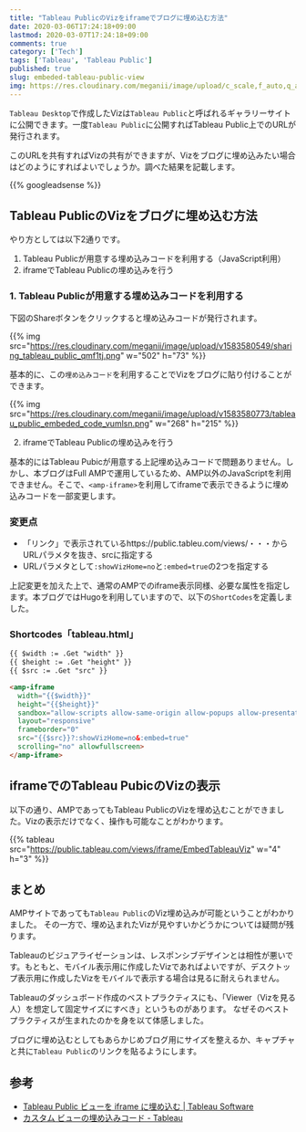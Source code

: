 ```yaml
---
title: "Tableau PublicのVizをiframeでブログに埋め込む方法"
date: 2020-03-06T17:24:18+09:00
lastmod: 2020-03-07T17:24:18+09:00
comments: true
category: ['Tech']
tags: ['Tableau', 'Tableau Public']
published: true
slug: embeded-tableau-public-view
img: https://res.cloudinary.com/meganii/image/upload/c_scale,f_auto,q_auto,w_1024/v1579905055/thumb_tableau_czhjxd.png
---
```


`Tableau Desktop`で作成したVizは`Tableau Public`と呼ばれるギャラリーサイトに公開できます。一度`Tableau Public`に公開すればTableau Public上でのURLが発行されます。

このURLを共有すればVizの共有ができますが、Vizをブログに埋め込みたい場合はどのようにすればよいでしょうか。調べた結果を記載します。


<!--more-->
{{% googleadsense %}}


## Tableau PublicのVizをブログに埋め込む方法

やり方としては以下2通りです。

1. Tableau Publicが用意する埋め込みコードを利用する（JavaScript利用）
2. iframeでTableau Publicの埋め込みを行う


### 1. Tableau Publicが用意する埋め込みコードを利用する

下図のShareボタンをクリックすると埋め込みコードが発行されます。

{{% img src="https://res.cloudinary.com/meganii/image/upload/v1583580549/sharing_tableau_public_qmf1tj.png" w="502" h="73" %}}


基本的に、この`埋め込みコード`を利用することでVizをブログに貼り付けることができます。

{{% img src="https://res.cloudinary.com/meganii/image/upload/v1583580773/tableau_public_embeded_code_vumlsn.png" w="268" h="215" %}}


2. iframeでTableau Publicの埋め込みを行う

基本的にはTableau Pubicが用意する上記埋め込みコードで問題ありません。しかし、本ブログはFull AMPで運用しているため、AMP以外のJavaScriptを利用できません。そこで、`<amp-iframe>`を利用してiframeで表示できるように埋め込みコードを一部変更します。

### 変更点

- 「リンク」で表示されているhttps://public.tableu.com/views/・・・からURLパラメタを抜き、srcに指定する
- URLパラメタとして`:showVizHome=no`と`:embed=true`の2つを指定する

上記変更を加えた上で、通常のAMPでのiframe表示同様、必要な属性を指定します。本ブログではHugoを利用していますので、以下の`ShortCodes`を定義しました。

### Shortcodes「tableau.html」

```html tableau.html
{{ $width := .Get "width" }}
{{ $height := .Get "height" }}
{{ $src := .Get "src" }}

<amp-iframe
  width="{{$width}}"
  height="{{$height}}"
  sandbox="allow-scripts allow-same-origin allow-popups allow-presentation"
  layout="responsive"
  frameborder="0"
  src="{{$src}}?:showVizHome=no&:embed=true"
  scrolling="no" allowfullscreen>
</amp-iframe>
```


## iframeでのTableau PubicのVizの表示

以下の通り、AMPであってもTableau PublicのVizを埋め込むことができました。Vizの表示だけでなく、操作も可能なことがわかります。

{{% tableau src="https://public.tableau.com/views/iframe/EmbedTableauViz" w="4" h="3" %}}


## まとめ

AMPサイトであっても`Tableau Public`のViz埋め込みが可能ということがわかりました。
その一方で、埋め込まれたVizが見やすいかどうかについては疑問が残ります。

Tableauのビジュアライゼーションは、レスポンシブデザインとは相性が悪いです。もともと、モバイル表示用に作成したVizであればよいですが、デスクトップ表示用に作成したVizをモバイルで表示する場合は見るに耐えられません。

Tableauのダッシュボード作成のベストプラクティスにも、「Viewer（Vizを見る人）を想定して固定サイズにすべき」というものがあります。
なぜそのベストプラクティスが生まれたのかを身を以て体感しました。

ブログに埋め込むとしてもあらかじめブログ用にサイズを整えるか、キャプチャと共に`Tableau Public`のリンクを貼るようにします。


## 参考

- [Tableau Public ビューを iframe に埋め込む \| Tableau Software](https://kb.tableau.com/articles/howto/embedding-tableau-public-views-in-iframes?lang=ja-jp)
- [カスタム ビューの埋め込みコード \- Tableau](https://help.tableau.com/current/pro/desktop/ja-jp/embed_code_custom_view.htm)
